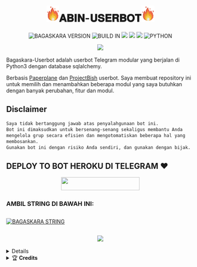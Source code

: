 <h1 align="center"><img src="./resources/GeezFire.gif" width="35px">𝐀𝐁𝐈𝐍-𝐔𝐒𝐄𝐑𝐁𝐎𝐓<img src="./resources/GeezFire.gif" width="35px"></h1>
<p align="center">
    <img alt="BAGASKARA VERSION" src="https://img.shields.io/badge/BAGASKARA%20VERSION-4.+-brightgreen"/>
    <img alt="BUILD IN" src="https://img.shields.io/badge/BUILD%20-Last Day-brightgreen"/>
           <a href="https://travis-ci.com/ybgskr12/Bagaskara-Userbot2.svg?branch=main" /></a>
    <a href="https://github.com/ybgskr12/Bagaskara-Userbot2/network/members"> <img src="https://img.shields.io/github/forks/ybgskr12/Bagaskara-Userbot2?logo=github&style=for-the-badge" /></a>
    <a href="https://github.com/ybgskr12/Bagaskara-Userbot2"> <img src="https://img.shields.io/github/repo-size/ybgskr12/Bagaskara-Userbot2?logo=github&style=for-the-badge" /></a>
    <a href="https://pypi.org/project/Telethon/"> <img src="https://img.shields.io/pypi/v/telethon?label=telethon&logo=pypi&logoColor=white&style=for-the-badge" /></a>
    <img alt="PYTHON" src="https://img.shields.io/badge/PYTHON-v3.9.0-blue?style=for-the-badge&logo=appveyor"/>
   </p>

<p align="center">
  <img src="https://telegra.ph/file/b2e97030d6b875cec5b10.jpg">
</p>

Bagaskara-Userbot adalah userbot Telegram modular yang berjalan di Python3 dengan database sqlalchemy.

Berbasis [Paperplane](https://github.com/RaphielGang/Telegram-UserBot) dan [ProjectBish](https://github.com/adekmaulana/ProjectBish) userbot.
Saya membuat repository ini untuk memilih dan menambahkan beberapa modul yang saya butuhkan dengan banyak perubahan, fitur dan modul.

## Disclaimer

```
Saya tidak bertanggung jawab atas penyalahgunaan bot ini.
Bot ini dimaksudkan untuk bersenang-senang sekaligus membantu Anda
mengelola grup secara efisien dan mengotomatiskan beberapa hal yang membosankan.
Gunakan bot ini dengan risiko Anda sendiri, dan gunakan dengan bijak.
```


## DEPLOY TO BOT HEROKU DI TELEGRAM ❤️
 
<p align="center"><a href="https://telegram.dog/XTZ_HerokuBot?start=eWJnc2tyMTIvQmFnYXNrYXJhLVVzZXJib3QyIEJhZ2Fza2FyYS1Vc2VyYm90"> <img 
src="https://img.shields.io/badge/Deploy%20To%20Bot%20Heroku-purple?style=flat&logo=heroku" width="210" height="34.45" /></a></p>
    
### AMBIL STRING DI BAWAH INI:

##
[![BAGASKARA STRING](https://replit.com/badge/github/@ramadhani892/RAM-UBOT)](https://replit.com/@ybgskr12/Bagas-String)
##

<p align="center"><a href="https://t.me/string_bagasbot"><img src="https://img.shields.io/badge/Generate%20String%20Session%20Bot-blue?style=for-the-flat&logo=telegram" width="210" height"34.45" /</a></p>

<details>
    <summary> <b>Update and support</b></summary><br/>

<a href="https://t.me/allfucek"><img src="https://img.shields.io/badge/Join-Channel%20Updates-purple.svg?style=for-the-badge&logo=Telegram"></a>
<a href="https://t.me/loveisfuckedup"><img src="https://img.shields.io/badge/Join-Group%20Support-blue.svg?style=for-the-badge&logo=Telegram"></a>
</details>

<details>
    <summary>&#127942 <b>Credits</b></summary><br/>

#### Special Thanks To ❤️
*   [Bagaskara](https://t.me/ybgskr) : Bagaskara Ganteng
*   [AdekMaulana](https://github.com/adekmaulana) : ProjectBish
*   [RaphielGang](https://github.com/RaphielGang) : Paperplane
*   [TeamUltroid](https://github.com/TeamUltroid/Ultroid) :  UltroidUserbot
*   [BianSepang](https://github.com/BianSepang/WeebProject) : WeebProject
*   [Sandy1709](https://github.com/sandy1709/catuserbot) : CatUserbot
*   [X_ImFine](https://github.com/ximfine) :  XBot-REMIX
*   [Pocong](https://github.com/poocong/Pocong-Userbot) : Pocong-Userbot
*   [Risman](https://github.com/mrismanaziz/Man-Userbot) :  Man-Userbot
*   [Alvin](https://github.com/Zora24/Lord-Userbot) : Lord-Userbot

## License
Licensed under [Raphielscape Public License](https://github.com/grey423/CilikUserbot/blob/CilikUserbot/LICENSE) - Version 1.d, February 2020

